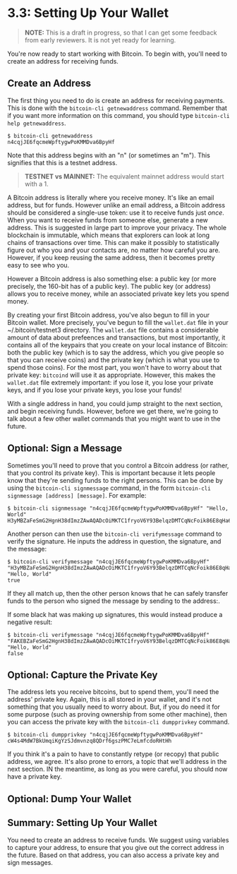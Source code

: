 # 3.3: Setting Up Your Wallet

> **NOTE:** This is a draft in progress, so that I can get some feedback from early reviewers. It is not yet ready for learning.

You're now ready to start working with Bitcoin. To begin with, you'll need to create an address for receiving funds.

## Create an Address

The first thing you need to do is create an address for receiving payments. This is done with the `bitcoin-cli getnewaddress` command. Remember that if you want more information on this command, you should type `bitcoin-cli help getnewaddress`.
```
$ bitcoin-cli getnewaddress
n4cqjJE6fqcmeWpftygwPoKMMDva6BpyHf
```
Note that this address begins with an "n" (or sometimes an "m"). This signifies that this is a testnet address. 

> **TESTNET vs MAINNET:** The equivalent mainnet address would start with a 1.

A Bitcoin address is literally where you receive money. It's like an email address, but for funds. However unlike an email address, a Bitcoin address should be considered a single-use token: use it to receive funds just _once_. When you want to receive funds from someone else, generate a new address. This is suggested in large part to improve your privacy. The whole blockchain is immutable, which means that explorers can look at long chains of transactions over time. This can make it possibly to statistically figure out who you and your contacts are, no matter how careful you are. However, if you keep reusing the same address, then it becomes pretty easy to see who you.

However a Bitcoin address is also something else: a public key (or more precisely, the 160-bit has of a public key). The public key (or address) allows you to receive money, while an associated private key lets you spend money.

By creating your first Bitcoin address, you've also begun to fill in your Bitcoin wallet. More precisely, you've begun to fill the `wallet.dat` file in your ~/.bitcoin/testnet3 directory. The `wallet.dat` file contains a considerable amount of data about prefeences and transactions, but most importantly, it contains all of the keypairs that you create on your local instance of Bitcoin: both the public key (which is to say the address, which you give people so that you can receive coins) and the private key (which is what you use to spend those coins). For the most part, you won't have to worry about that private key: `bitcoind` will use it as appropriate. However, this makes the `wallet.dat` file extremely important: if you lose it, you lose your private keys, and if you lose your private keys, you lose your funds!

With a single address in hand, you could jump straight to the next section, and begin receiving funds. However, before we get there, we're going to talk about a few other wallet commands that you might want to use in the future.


## Optional: Sign a Message

Sometimes you'll need to prove that you control a Bitcoin address (or rather, that you control its private key). This is important because it lets people know that they're sending funds to the right persons. This can be done by using the `bitcoin-cli signmessage` command, in the form `bitcoin-cli signmessage [address] [message]`. For example:
```
$ bitcoin-cli signmessage "n4cqjJE6fqcmeWpftygwPoKMMDva6BpyHf" "Hello, World"
H3yMBZaFeSmG2HgnH38dImzZAwAQADcOiMKTC1fryoV6Y93BelqzDMTCqNcFoik86E8qHa6o3FCmTsxWD7Wa5YY=
```
Another person can then use the `bitcoin-cli verifymessage` command to verify the signature. He inputs the address in question, the signature, and the message:
```
$ bitcoin-cli verifymessage "n4cqjJE6fqcmeWpftygwPoKMMDva6BpyHf" "H3yMBZaFeSmG2HgnH38dImzZAwAQADcOiMKTC1fryoV6Y93BelqzDMTCqNcFoik86E8qHa6o3FCmTsxWD7Wa5YY=" "Hello, World"
true
```
If they all match up, then the other person knows that he can safely transfer funds to the person who signed the message by sending to the address:.

If some black hat was making up signatures, this would instead produce a negative result:
```
$ bitcoin-cli verifymessage "n4cqjJE6fqcmeWpftygwPoKMMDva6BpyHf" "FAKEBZaFeSmG2HgnH38dImzZAwAQADcOiMKTC1fryoV6Y93BelqzDMTCqNcFoik86E8qHa6o3FCmTsxWD7Wa5YY=" "Hello, World"
false
```

## Optional: Capture the Private Key

The address lets you receive bitcoins, but to spend them, you'll need the address' private key. Again, this is all stored in your wallet, and it's not something that you usually need to worry about. But, if you do need it for some purpose (such as proving ownership from some other machine), then you can access the private key with the `bitcoin-cli dumpprivkey` command.
```
$ bitcoin-cli dumpprivkey "n4cqjJE6fqcmeWpftygwPoKMMDva6BpyHf"
cW4s4MdW7BkUmqiKgYzSJdmvnzq8QDrf6gszPMC7eLmfcdoRHtHh
```
If you think it's a pain to have to constantly retype (or recopy) that public address, we agree. It's also prone to errors, a topic that we'll address in the next section. IN the meantime, as long as you were careful, you should now have a private key.


## Optional: Dump Your Wallet

## Summary: Setting Up Your Wallet

You need to create an address to receive funds. We suggest using variables to capture your address, to ensure that you give out the correct address in the future. Based on that address, you can also access a private key and sign messages.

